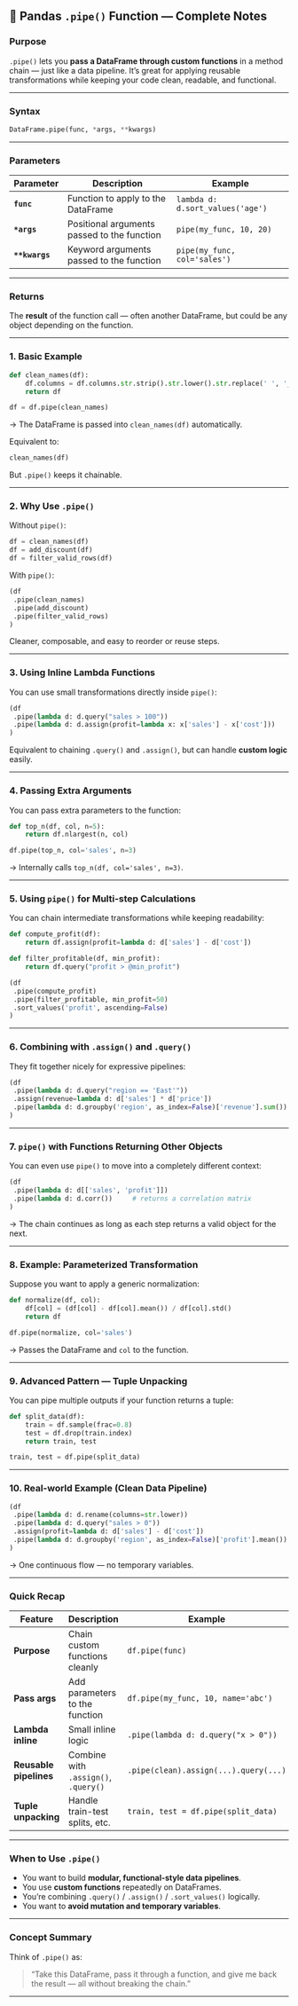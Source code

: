 

## 📘 **Pandas `.pipe()` Function — Complete Notes**

### **Purpose**

`.pipe()` lets you **pass a DataFrame through custom functions** in a method chain — just like a data pipeline.
It’s great for applying reusable transformations while keeping your code clean, readable, and functional.

---

### **Syntax**

```python
DataFrame.pipe(func, *args, **kwargs)
```

---

### **Parameters**

| Parameter      | Description                                 | Example                          |
| -------------- | ------------------------------------------- | -------------------------------- |
| **`func`**     | Function to apply to the DataFrame          | `lambda d: d.sort_values('age')` |
| **`*args`**    | Positional arguments passed to the function | `pipe(my_func, 10, 20)`          |
| **`**kwargs`** | Keyword arguments passed to the function    | `pipe(my_func, col='sales')`     |

---

### **Returns**

The **result** of the function call — often another DataFrame, but could be any object depending on the function.

---

### **1. Basic Example**

```python
def clean_names(df):
    df.columns = df.columns.str.strip().str.lower().str.replace(' ', '_')
    return df

df = df.pipe(clean_names)
```

→ The DataFrame is passed into `clean_names(df)` automatically.

Equivalent to:

```python
clean_names(df)
```

But `.pipe()` keeps it chainable.

---

### **2. Why Use `.pipe()`**

Without `pipe()`:

```python
df = clean_names(df)
df = add_discount(df)
df = filter_valid_rows(df)
```

With `pipe()`:

```python
(df
 .pipe(clean_names)
 .pipe(add_discount)
 .pipe(filter_valid_rows)
)
```

Cleaner, composable, and easy to reorder or reuse steps.

---

### **3. Using Inline Lambda Functions**

You can use small transformations directly inside `pipe()`:

```python
(df
 .pipe(lambda d: d.query("sales > 100"))
 .pipe(lambda d: d.assign(profit=lambda x: x['sales'] - x['cost']))
)
```

Equivalent to chaining `.query()` and `.assign()`, but can handle **custom logic** easily.

---

### **4. Passing Extra Arguments**

You can pass extra parameters to the function:

```python
def top_n(df, col, n=5):
    return df.nlargest(n, col)

df.pipe(top_n, col='sales', n=3)
```

→ Internally calls `top_n(df, col='sales', n=3)`.

---

### **5. Using `pipe()` for Multi-step Calculations**

You can chain intermediate transformations while keeping readability:

```python
def compute_profit(df):
    return df.assign(profit=lambda d: d['sales'] - d['cost'])

def filter_profitable(df, min_profit):
    return df.query("profit > @min_profit")

(df
 .pipe(compute_profit)
 .pipe(filter_profitable, min_profit=50)
 .sort_values('profit', ascending=False)
)
```

---

### **6. Combining with `.assign()` and `.query()`**

They fit together nicely for expressive pipelines:

```python
(df
 .pipe(lambda d: d.query("region == 'East'"))
 .assign(revenue=lambda d: d['sales'] * d['price'])
 .pipe(lambda d: d.groupby('region', as_index=False)['revenue'].sum())
)
```

---

### **7. `pipe()` with Functions Returning Other Objects**

You can even use `pipe()` to move into a completely different context:

```python
(df
 .pipe(lambda d: d[['sales', 'profit']])
 .pipe(lambda d: d.corr())     # returns a correlation matrix
)
```

→ The chain continues as long as each step returns a valid object for the next.

---

### **8. Example: Parameterized Transformation**

Suppose you want to apply a generic normalization:

```python
def normalize(df, col):
    df[col] = (df[col] - df[col].mean()) / df[col].std()
    return df

df.pipe(normalize, col='sales')
```

→ Passes the DataFrame and `col` to the function.

---

### **9. Advanced Pattern — Tuple Unpacking**

You can pipe multiple outputs if your function returns a tuple:

```python
def split_data(df):
    train = df.sample(frac=0.8)
    test = df.drop(train.index)
    return train, test

train, test = df.pipe(split_data)
```

---

### **10. Real-world Example (Clean Data Pipeline)**

```python
(df
 .pipe(lambda d: d.rename(columns=str.lower))
 .pipe(lambda d: d.query("sales > 0"))
 .assign(profit=lambda d: d['sales'] - d['cost'])
 .pipe(lambda d: d.groupby('region', as_index=False)['profit'].mean())
)
```

→ One continuous flow — no temporary variables.

---

### **Quick Recap**

| Feature                | Description                          | Example                               |
| ---------------------- | ------------------------------------ | ------------------------------------- |
| **Purpose**            | Chain custom functions cleanly       | `df.pipe(func)`                       |
| **Pass args**          | Add parameters to the function       | `df.pipe(my_func, 10, name='abc')`    |
| **Lambda inline**      | Small inline logic                   | `.pipe(lambda d: d.query("x > 0"))`   |
| **Reusable pipelines** | Combine with `.assign()`, `.query()` | `.pipe(clean).assign(...).query(...)` |
| **Tuple unpacking**    | Handle train-test splits, etc.       | `train, test = df.pipe(split_data)`   |

---

### **When to Use `.pipe()`**

* You want to build **modular, functional-style data pipelines**.
* You use **custom functions** repeatedly on DataFrames.
* You’re combining `.query()` / `.assign()` / `.sort_values()` logically.
* You want to **avoid mutation and temporary variables**.

---

### **Concept Summary**

Think of `.pipe()` as:

> “Take this DataFrame, pass it through a function, and give me back the result — all without breaking the chain.”

---

